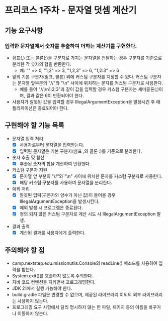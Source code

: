 # 프리코스 1주차 - 문자열 덧셈 계산기

## 기능 요구사항
### 입력한 문자열에서 숫자를 추출하여 더하는 계산기를 구현한다.
- 쉼표(,) 또는 콜론(:)을 구분자로 가지는 문자열을 전달하는 경우 구분자를 기준으로 분리한 각 숫자의 합을 반환한다.
  - 예: "" => 0, "1,2" => 3, "1,2,3" => 6, "1,2:3" => 6
- 앞의 기본 구분자(쉼표, 콜론) 외에 커스텀 구분자를 지정할 수 있다. 커스텀 구분자는 문자열 앞부분의 "//"와 "\n" 사이에 위치하는 문자를 커스텀 구분자로 사용한다.
  - 예를 들어 "//;\n1;2;3"과 같이 값을 입력할 경우 커스텀 구분자는 세미콜론(;)이며, 결과 값은 6이 반환되어야 한다.
- 사용자가 잘못된 값을 입력할 경우 IllegalArgumentException을 발생시킨 후 애플리케이션은 종료되어야 한다.

## 구현해야 할 기능 목록
- 문자열 입력 처리   
   - [x] 사용자로부터 문자열을 입력받는다. 
   - [x] 입력된 문자열은 기본 구분자(쉼표 ,와 콜론 :)를 기준으로 분리한다.
     
- 숫자 추출 및 합산   
   - [x] 추출된 숫자의 합을 계산하여 반환한다.

- 커스텀 구분자 지원   
   - [x] 문자열 앞 부분의 "//"와 "\n" 사이에 위치한 문자를 커스텀 구분자로 사용한다.
   - [x] 해당 커스텀 구분자를 사용하여 문자열을 분리한다.

- 예외 처리   
   - [x] 잘못된 입력(구분자와 양수가 아닌 값)이 들어올 경우 IllegalArgumentException을 발생시킨다.
   - [x] 예외 발생 시 프로그램은 종료된다.
   - [x] 정의 되지 않은 커스텀 구분자로 계산 시도 시 IllegalArgumentException 발생.

- 결과 출력   
   - [x] 계산된 결과를 사용자에게 출력한다.

## 주의해야 할 점
- camp.nextstep.edu.missionutils.Console의 readLine() 메소드를 사용하여 입력을 받는다.
- System.exit()를 호출하지 않도록 주의한다.
- 자바 코드 컨벤션을 지키면서 프로그래밍한다.
- JDK 21에서 실행 가능해야 한다. 
- build.gradle 파일은 변경할 수 없으며, 제공된 라이브러리 이외의 외부 라이브러리는 사용하지 않는다.
- 프로그래밍 요구 사항에서 달리 명시하지 않는 한 파일, 패키지 등의 이름을 바꾸거나 이동하지 않는다.